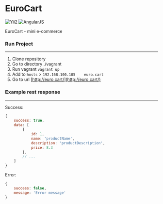 EuroCart
============================

[![Yii2](https://img.shields.io/badge/Powered_by-Yii_Framework-green.svg?style=flat)](http://www.yiiframework.com/)
[![AngularJS](https://img.shields.io/badge/Powered_by-AngularJS-red.svg?style=flat)](https://angularjs.org/)

EuroCart - mini e-commerce

### Run Project
---

1. Clone repository
2. Go to directory ./vagrant
3. Run vagrant `vagrant up`
4. Add to `hosts` > `192.168.100.105    euro.cart`
5. Go to url [http://euro.cart/](http://euro.cart/)

### Example rest response
---

Success:
```javascript
{
    success: true,
    data: [
        {
            id: 1,
            name: 'productName',
            description: 'productDescription',
            price: 8.3
        },
        // ...
    ]
}
```
Error:
```javascript
{
    success: false,
    message: 'Error message'
}
```
